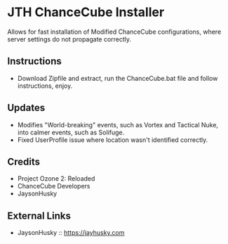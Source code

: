 JTH ChanceCube Installer
=========

Allows for fast installation of Modified ChanceCube configurations, where server settings do not propagate correctly.

## Instructions

- Download Zipfile and extract, run the ChanceCube.bat file and follow instructions, enjoy.


## Updates
-  Modifies "World-breaking" events, such as Vortex and Tactical Nuke, into calmer events, such as Solifuge.
-  Fixed UserProfile issue where location wasn't identified correctly.

## Credits
- Project Ozone 2: Reloaded
- ChanceCube Developers
- JaysonHusky


## External Links
-  JaysonHusky :: https://jayhusky.com